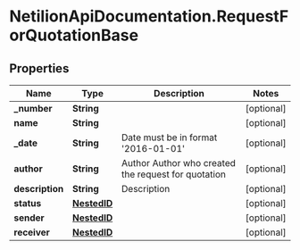 # NetilionApiDocumentation.RequestForQuotationBase

## Properties
Name | Type | Description | Notes
------------ | ------------- | ------------- | -------------
**_number** | **String** |  | [optional] 
**name** | **String** |  | [optional] 
**_date** | **String** | Date must be in format &#39;2016-01-01&#39; | [optional] 
**author** | **String** | Author Author who created the request for quotation | [optional] 
**description** | **String** | Description | [optional] 
**status** | [**NestedID**](NestedID.md) |  | [optional] 
**sender** | [**NestedID**](NestedID.md) |  | [optional] 
**receiver** | [**NestedID**](NestedID.md) |  | [optional] 


